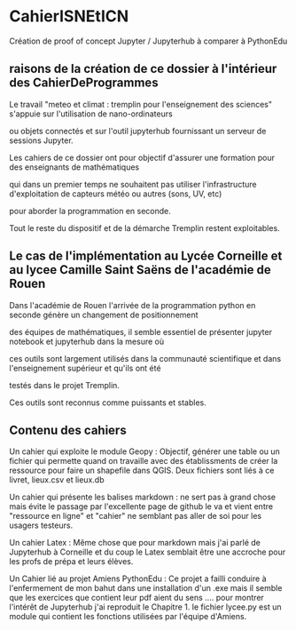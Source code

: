 # CahierISNEtICN

Création de proof of concept  Jupyter / Jupyterhub à comparer à PythonEdu

## raisons de la création de ce dossier à l'intérieur des CahierDeProgrammes 

Le travail "meteo et climat : tremplin pour l'enseignement des sciences" s'appuie sur l'utilisation de nano-ordinateurs 

ou objets connectés et sur l'outil jupyterhub fournissant un serveur de sessions Jupyter.  


Les cahiers de ce dossier ont pour objectif d'assurer une formation pour des enseignants de mathématiques 

qui dans un premier temps ne souhaitent pas utiliser l'infrastructure d'exploitation de capteurs météo ou autres (sons, UV, etc) 

pour aborder la programmation en seconde. 

Tout le reste du dispositif et de la démarche Tremplin restent exploitables.


## Le cas de l'implémentation au Lycée Corneille et au lycee Camille Saint Saëns de l'académie de Rouen


Dans l'académie de Rouen l'arrivée de la programmation python en seconde génère un changement de positionnement 

des équipes de mathématiques, il semble essentiel de présenter jupyter notebook  et jupyterhub dans la mesure où 

ces outils sont largement utilisés dans la communauté scientifique et dans l'enseignement supérieur et qu'ils ont été 

testés dans le projet Tremplin. 

Ces outils  sont reconnus comme puissants et stables. 


## Contenu des cahiers 


Un cahier qui exploite le module Geopy : Objectif, générer une table ou un fichier qui permette quand on travaille avec des établissments de créer la ressource pour faire un shapefile dans QGIS.
Deux fichiers sont liés à ce livret, lieux.csv et lieux.db

Un cahier qui présente les balises markdown : ne sert pas à grand chose mais évite le passage par l'excellente page de github le va et vient entre "ressource en ligne" et "cahier" ne semblant pas aller de soi pour les usagers testeurs.

Un cahier Latex : Même chose que pour markdown mais j'ai parlé de Jupyterhub à Corneille et du coup le Latex semblait être une accroche  pour les profs de prépa et leurs élèves.

Un Cahier lié au projet Amiens PythonEdu : Ce projet a failli conduire
à l'enfermement de mon bahut dans une installation d'un .exe mais il semble que les exercices que contient leur pdf aient du sens .... pour montrer l'intérêt de Jupyterhub j'ai reproduit le Chapitre 1.
le fichier lycee.py est un module qui contient les fonctions utilisées par l'équipe d'Amiens.